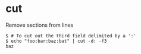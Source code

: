 # cut

Remove sections from lines


```
$ # To cut out the third field delimited by a ':'
$ echo "foo:bar:baz:bat" | cut -d: -f3
baz
```
